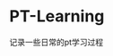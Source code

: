

























































































































































# PT-Learning
记录一些日常的pt学习过程
